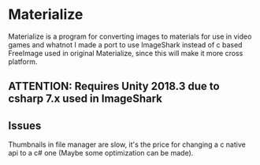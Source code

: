 # Materialize
Materialize is a program for converting images to materials for use in video games and whatnot
I made a port to use ImageShark instead of c based FreeImage used in original Materialize, since this will make it more cross platform.

## ATTENTION: Requires Unity 2018.3 due to csharp 7.x used in ImageShark

## Issues
Thumbnails in file manager are slow, it's the price for changing a c native api to a c# one (Maybe some optimization can be made).
